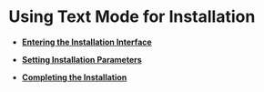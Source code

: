 # Using Text Mode for Installation<a name="EN-US_TOPIC_0214071121"></a>

-   **[Entering the Installation Interface](entering-the-installation-interface-0.md)**  

-   **[Setting Installation Parameters](setting-installation-parameters-1.md)**  

-   **[Completing the Installation](completing-the-installation-3.md)**  


